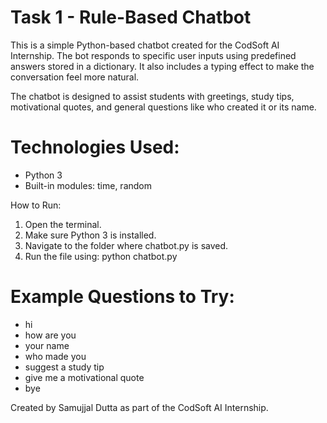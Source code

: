 # Task 1 - Rule-Based Chatbot

This is a simple Python-based chatbot created for the CodSoft AI Internship. The bot responds to specific user inputs using predefined answers stored in a dictionary. It also includes a typing effect to make the conversation feel more natural.

The chatbot is designed to assist students with greetings, study tips, motivational quotes, and general questions like who created it or its name.

# Technologies Used:

- Python 3
- Built-in modules: time, random

How to Run:

1. Open the terminal.
2. Make sure Python 3 is installed.
3. Navigate to the folder where chatbot.py is saved.
4. Run the file using: python chatbot.py

# Example Questions to Try:

- hi
- how are you
- your name
- who made you
- suggest a study tip
- give me a motivational quote
- bye

Created by Samujjal Dutta as part of the CodSoft AI Internship.
